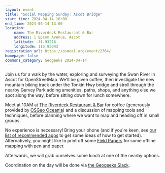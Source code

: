 ```yaml
---
layout: event
title: "Social Mapping Sunday: Ascot Bridge"
start_time: 2024-04-14 10:00
end_time: 2024-04-14 13:00
location:
    name: The Riverdeck Restaurant & Bar
    address: 1 Epsom Avenue, Ascot
    latitude: -31.93216
    longitude: 115.93043
registration_url: https://osmcal.org/event/2764/
homepage: false
commons_category: Geogeeks 2024-04-14
---
```


Join us for a walk by the water, exploring and surveying the Swan River in Ascot for OpenStreetMap. We'll be given coffee, then investigate the new mountain biking track under the Tonkin Hwy bridge and stroll through the nearby Garvey Park adding amenities, paths, shops, and anything else we spot along the way, before sitting down for lunch somewhere.

Meet at 10AM at [The Riverdeck Restaurant & Bar](https://www.swanriverhotel.com.au/restaurant) for coffee (generously provided by [OSGeo Oceania](https://osgeo-oceania.org)) and a discussion of mapping tools and techniques, before planning where we want to map and heading off in small groups.

No experience is necessary! Bring your phone (and if you're keen, see [our list of recommended apps](https://wiki.openstreetmap.org/wiki/Perth/Social_Mapping_Sunday#Getting_Started) to get some ideas of how to get started). Alternatively, you might like to print off some [Field Papers](https://fieldpapers.org) for some offline mapping with pen and paper.

Afterwards, we will grab ourselves some lunch at one of the nearby options.

Coordination on the day will be done via [the Geogeeks Slack](https://join.slack.com/t/geogeeks/shared_invite/zt-13fnotoqb-YkyMTmvwZEB_nDUis_30hw).
